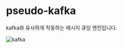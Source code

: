 # pseudo-kafka

kafka와 유사하게 작동하는 메시지 큐잉 엔진입니다.

![kafka](https://github.com/tngtied/pseudo-kafka/assets/75424805/91ed6386-98ca-4388-9c07-2acf3a7c2ffe)
